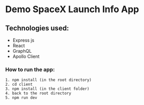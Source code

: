 # Demo SpaceX Launch Info App

## Technologies used:

- Express js
- React
- GraphQL
- Apollo Client

### How to run the app:

```
1. npm install (in the root directory)
2. cd client
3. npm install (in the client folder)
4. back to the root directory
5. npm run dev
```
